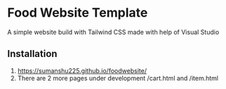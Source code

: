 # Food Website Template

A simple website build with Tailwind CSS made with help of Visual Studio

## Installation

1. https://sumanshu225.github.io/foodwebsite/
2. There are 2 more pages under development /cart.html and /item.html



